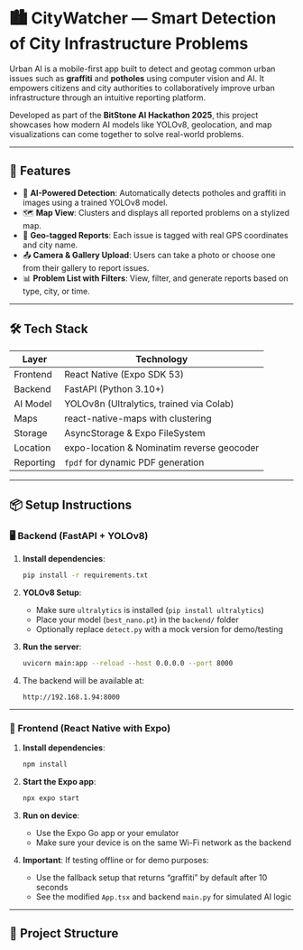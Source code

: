 # 🏙️ CityWatcher — Smart Detection of City Infrastructure Problems

Urban AI is a mobile-first app built to detect and geotag common urban issues such as **graffiti** and **potholes** using computer vision and AI. It empowers citizens and city authorities to collaboratively improve urban infrastructure through an intuitive reporting platform.

Developed as part of the **BitStone AI Hackathon 2025**, this project showcases how modern AI models like YOLOv8, geolocation, and map visualizations can come together to solve real-world problems.

---

## 🚀 Features

- 📸 **AI-Powered Detection**: Automatically detects potholes and graffiti in images using a trained YOLOv8 model.
- 🗺️ **Map View**: Clusters and displays all reported problems on a stylized map.
- 📍 **Geo-tagged Reports**: Each issue is tagged with real GPS coordinates and city name.
- 📤 **Camera & Gallery Upload**: Users can take a photo or choose one from their gallery to report issues.
- 📊 **Problem List with Filters**: View, filter, and generate reports based on type, city, or time.
---

## 🛠️ Tech Stack

| Layer       | Technology                                 |
|------------|---------------------------------------------|
| Frontend   | React Native (Expo SDK 53)                  |
| Backend    | FastAPI (Python 3.10+)                      |
| AI Model   | YOLOv8n (Ultralytics, trained via Colab)    |
| Maps       | react-native-maps with clustering           |
| Storage    | AsyncStorage & Expo FileSystem              |
| Location   | expo-location & Nominatim reverse geocoder  |
| Reporting  | `fpdf` for dynamic PDF generation           |

---

## 📦 Setup Instructions

### 🖥 Backend (FastAPI + YOLOv8)

1. **Install dependencies**:
    ```bash
    pip install -r requirements.txt
    ```

2. **YOLOv8 Setup**:
    - Make sure `ultralytics` is installed (`pip install ultralytics`)
    - Place your model (`best_nano.pt`) in the `backend/` folder
    - Optionally replace `detect.py` with a mock version for demo/testing

3. **Run the server**:
    ```bash
    uvicorn main:app --reload --host 0.0.0.0 --port 8000
    ```

4. The backend will be available at:
    ```
    http://192.168.1.94:8000
    ```

---

### 📱 Frontend (React Native with Expo)

1. **Install dependencies**:
    ```bash
    npm install
    ```

2. **Start the Expo app**:
    ```bash
    npx expo start
    ```

3. **Run on device**:
    - Use the Expo Go app or your emulator
    - Make sure your device is on the same Wi-Fi network as the backend

4. **Important**: If testing offline or for demo purposes:
    - Use the fallback setup that returns “graffiti” by default after 10 seconds
    - See the modified `App.tsx` and backend `main.py` for simulated AI logic

---

## 📂 Project Structure

